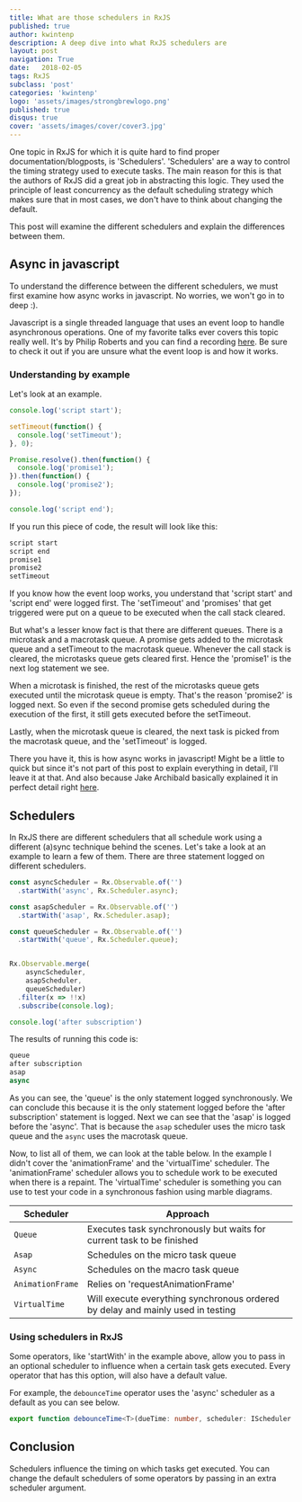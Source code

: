 ```yaml
---
title: What are those schedulers in RxJS
published: true
author: kwintenp
description: A deep dive into what RxJS schedulers are
layout: post
navigation: True
date:   2018-02-05
tags: RxJS
subclass: 'post'
categories: 'kwintenp'
logo: 'assets/images/strongbrewlogo.png'
published: true
disqus: true
cover: 'assets/images/cover/cover3.jpg'
---
```


One topic in RxJS for which it is quite hard to find proper documentation/blogposts, is 'Schedulers'. 'Schedulers' are a way to control the timing strategy used to execute tasks. The main reason for this is that the authors of RxJS did a great job in abstracting this logic. They used the principle of least concurrency as the default scheduling strategy which makes sure that in most cases, we don't have to think about changing the default.

This post will examine the different schedulers and explain the differences between them. 

## Async in javascript
To understand the difference between the different schedulers, we must first examine how async works in javascript. No worries, we won't go in to deep :).

Javascript is a single threaded language that uses an event loop to handle asynchronous operations. One of my favorite talks ever covers this topic really well. It's by Philip Roberts and you can find a recording <a href="https://www.youtube.com/watch?v=8aGhZQkoFbQ" target="_blank">here</a>. Be sure to check it out if you are unsure what the event loop is and how it works. 

### Understanding by example

Let's look at an example.

```typescript
console.log('script start');

setTimeout(function() {
  console.log('setTimeout');
}, 0);

Promise.resolve().then(function() {
  console.log('promise1');
}).then(function() {
  console.log('promise2');
});

console.log('script end');
```

If you run this piece of code, the result will look like this:

```typescript
script start
script end
promise1
promise2
setTimeout
```
If you know how the event loop works, you understand that 'script start' and 'script end' were logged first. The 'setTimeout' and 'promises' that get triggered were put on a queue to be executed when the call stack cleared. 

But what's a lesser know fact is that there are different queues. There is a microtask and a macrotask queue. A promise gets added to the microtask queue and a setTimeout to the macrotask queue.
Whenever the call stack is cleared, the microtasks queue gets cleared first. Hence the 'promise1' is the next log statement we see. 

When a microtask is finished, the rest of the microtasks queue gets executed until the microtask queue is empty. That's the reason 'promise2' is logged next. So even if the second promise gets scheduled during the execution of the first, it still gets executed before the setTimeout. 

Lastly, when the microtask queue is cleared, the next task is picked from the macrotask queue, and the 'setTimeout' is logged.

There you have it, this is how async works in javascript! Might be a little to quick but since it's not part of this post to explain everything in detail, I'll leave it at that. And also because Jake Archibald basically explained it in perfect detail right <a href="https://jakearchibald.com/2015/tasks-microtasks-queues-and-schedules/" target="_blank">here</a>.


## Schedulers

In RxJS there are different schedulers that all schedule work using a different (a)sync technique behind the scenes. Let's take a look at an example to learn a few of them. There are three statement logged on different schedulers.

```typescript
const asyncScheduler = Rx.Observable.of('')
  .startWith('async', Rx.Scheduler.async);

const asapScheduler = Rx.Observable.of('')
  .startWith('asap', Rx.Scheduler.asap);

const queueScheduler = Rx.Observable.of('')
  .startWith('queue', Rx.Scheduler.queue);


Rx.Observable.merge(
    asyncScheduler,
    asapScheduler,
    queueScheduler)
  .filter(x => !!x)
  .subscribe(console.log);

console.log('after subscription')
```

The results of running this code is:

```typescript
queue
after subscription
asap
async
```

As you can see, the 'queue' is the only statement logged synchronously. We can conclude this because it is the only statement logged before the 'after subscription' statement is logged. 
Next we can see that the 'asap' is logged before the 'async'. That is because the `asap` scheduler uses the micro task queue and the `async` uses the macrotask queue.

Now, to list all of them, we can look at the table below. In the example I didn't cover the 'animationFrame' and the 'virtualTime' scheduler. The 'animationFrame' scheduler allows you to schedule work to be executed when there is a repaint. The 'virtualTime' scheduler is something you can use to test your code in a synchronous fashion using marble diagrams.

| Scheduler | Approach |
| --- | --- |
| `Queue` | Executes task synchronously but waits for current task to be finished |
| `Asap` | Schedules on the micro task queue |
| `Async` | Schedules on the macro task queue |
| `AnimationFrame` | Relies on 'requestAnimationFrame' |
| `VirtualTime` | Will execute everything synchronous ordered by delay and mainly used in testing |


### Using schedulers in RxJS
Some operators, like 'startWith' in the example above, allow you to pass in an optional scheduler to influence when a certain task gets executed. Every operator that has this option, will also have a default value.

For example, the `debounceTime` operator uses the 'async' scheduler as a default as you can see below.

```typescript
export function debounceTime<T>(dueTime: number, scheduler: IScheduler = async)
```

## Conclusion
Schedulers influence the timing on which tasks get executed. You can change the default schedulers of some operators by passing in an extra scheduler argument.




